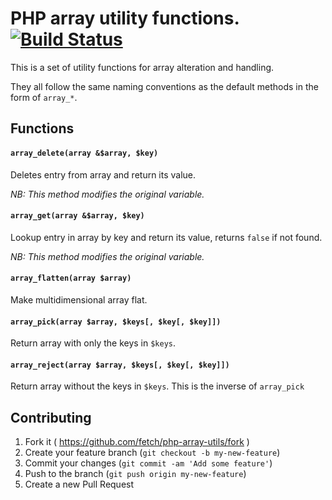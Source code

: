 # PHP array utility functions. [![Build Status](https://travis-ci.org/fetch/php-array-utils.svg?branch=master)](https://travis-ci.org/fetch/php-array-utils)

This is a set of utility functions for array alteration and handling.

They all follow the same naming conventions as the default methods in the form of `array_*`.

## Functions

#### `array_delete(array &$array, $key)`

Deletes entry from array and return its value.

_NB: This method modifies the original variable._

#### `array_get(array &$array, $key)`

Lookup entry in array by key and return its value, returns `false` if not found.

_NB: This method modifies the original variable._

#### ```array_flatten(array $array)```

Make multidimensional array flat.

#### `array_pick(array $array, $keys[, $key[, $key]])`

Return array with only the keys in `$keys`.

#### `array_reject(array $array, $keys[, $key[, $key]])`

Return array without the keys in `$keys`.
This is the inverse of `array_pick`

## Contributing

1. Fork it ( https://github.com/fetch/php-array-utils/fork )
2. Create your feature branch (`git checkout -b my-new-feature`)
3. Commit your changes (`git commit -am 'Add some feature'`)
4. Push to the branch (`git push origin my-new-feature`)
5. Create a new Pull Request
